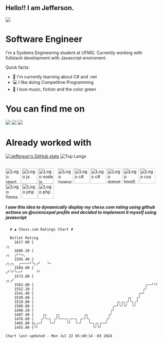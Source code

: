 ## Hello!! I am Jefferson.
![](https://komarev.com/ghpvc/?username=Jefferson13t&label=Profile%20Visits&color=blue&style=for-the-badge)

# Software Engineer
I'm a Systems Engineering student at UFMG. Currently working with fullstack development with Javascript enviroment.

<div>
Quick facts:
  <ul>
<li>🚀 I'm currently learning about C# and .net</li>
<li>💻 I like doing Competitive Programming</li>
<li>💚 I love music, fiction and the color green</li>
    </ul>
</div>

# You can find me on
<div>
  <a href="https://www.linkedin.com/in/jefferson-souuza" target="_blank"><img src="https://img.shields.io/badge/-LinkedIn-%230077B5?style=for-the-badge&logo=linkedin&logoColor=white" target="_blank"></a> 
    <a href = "mailto:jefersonpereira1331@gmail.com"><img loading="lazy" src="https://img.shields.io/badge/Gmail-D14836?style=for-the-badge&logo=gmail&logoColor=white" target="_blank"></a>
  <a href="https://instagram.com/jeffpsou" target="_blank"><img src="https://img.shields.io/badge/-Instagram-%23E4405F?style=for-the-badge&logo=instagram&logoColor=white" target="_blank"></a>
</div>

# Already worked with
[![Jefferson's GitHub stats](https://github-readme-stats.vercel.app/api?username=jefferson13t&show_icons=true&theme=gotham&rank_icon=github&layout=compact)](https://github.com/anuraghazra/github-readme-stats)
![Top Langs](https://github-readme-stats.vercel.app/api/top-langs/?username=jefferson13t&size_weight=0.5&count_weight=0.5&theme=gotham&layout=compact)

<div style="display: inline_block"><br>
  <img alt="Logo react" align="center" style="height:50px" src="https://cdn.jsdelivr.net/gh/devicons/devicon/icons/react/react-original.svg" />
  <img alt="Logo js" align="center" style="height:50px" src="https://cdn.jsdelivr.net/gh/devicons/devicon/icons/javascript/javascript-original.svg" />
  <img alt="Logo node js" align="center" style="height:50px; margin-right: 10px" src="https://cdn.jsdelivr.net/gh/devicons/devicon/icons/nodejs/nodejs-original.svg" />
  <img alt="Logo typescript" align="center" style="height:50px" src="https://cdn.jsdelivr.net/gh/devicons/devicon/icons/typescript/typescript-original.svg" />
  <img alt="Logo c#" align="center" style="height:50px" src="https://cdn.jsdelivr.net/gh/devicons/devicon/icons/graphql/graphql-plain.svg" />
  <img alt="Logo c#" align="center" style="height:50px" src="https://cdn.jsdelivr.net/gh/devicons/devicon/icons/csharp/csharp-original.svg" />
  <img alt="Logo dotnet" align="center" style="height:50px" src="https://cdn.jsdelivr.net/gh/devicons/devicon/icons/dotnetcore/dotnetcore-original.svg" />
  <img alt="Logo html5" align="center" style="height:50px" src="https://cdn.jsdelivr.net/gh/devicons/devicon/icons/html5/html5-original.svg" />
  <img alt="Logo css" align="center" style="height:50px" src="https://cdn.jsdelivr.net/gh/devicons/devicon/icons/css3/css3-original.svg" />
  <img alt="Logo figma" align="center" style="height:50px" src="https://cdn.jsdelivr.net/gh/devicons/devicon/icons/figma/figma-original.svg" />
  <img alt="Logo php" align="center" style="height:50px" src="https://cdn.jsdelivr.net/gh/devicons/devicon/icons/cplusplus/cplusplus-original.svg" />
  <img alt="Logo php" align="center" style="height:50px" src="https://cdn.jsdelivr.net/gh/devicons/devicon/icons/php/php-original.svg" />
</div>

##### I saw this idea to dynamically display my chess.com rating using github actions on @sciencepal profile and decided to implement it myself using javascript

```
  # ♟︎ Chess.com Ratings Chart #
  
  Bullet Rating
    1617.00 ┤                                                                          ╭╮    
    1606.20 ┤                                                                     ╭╮  ╭╯╰─╮  
    1595.40 ┤                                                          ╭╮╭╮  ╭────╯╰╮╭╯   ╰─ 
    1584.60 ┤                                                         ╭╯╰╯╰──╯      ╰╯       
    1573.80 ┤                                                      ╭╮╭╯                      
    1563.00 ┤                                                   ╭──╯╰╯                       
    1552.20 ┤                                                  ╭╯                            
    1541.40 ┤                                                ╭─╯                             
    1530.60 ┤                                           ╭╮  ╭╯                               
    1519.80 ┤                                      ╭╮╭╮╭╯╰╮╭╯                                
    1509.00 ┤                                    ╭─╯╰╯╰╯  ╰╯                                 
    1498.20 ┤                                   ╭╯                                           
    1487.40 ┤    ╭╮    ╭╮           ╭╮         ╭╯                                            
    1476.60 ┤   ╭╯╰─╮ ╭╯╰───╮╭──╮ ╭─╯╰╮       ╭╯                                             
    1465.80 ┼╮╭─╯   ╰─╯     ╰╯  ╰─╯   ╰─╮╭╮╭──╯                                              
    1455.00 ┤╰╯                         ╰╯╰╯                                                 

Chart last updated - Mon Jul 22 05:40:14 -03 2024  
  ```
